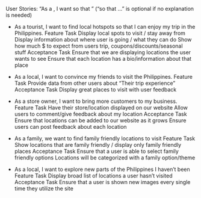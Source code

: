 User Stories: 
“As a <role>, I want <goal> so that <benefit>” (“so that …” is optional if no explanation is needed)

- As a tourist, I want to find local hotspots so that I can enjoy my trip in the Philippines.
Feature Task
  Display local spots to visit / stay away from
  Display information about where user is going / what they can do
  Show how much $ to expect from users trip, coupons/discounts/seasonal stuff
Acceptance Task
  Ensure that we are displaying locations the user wants to see 
  Ensure that each location has a bio/information about that place


- As a local, I want to convince my friends to visit the Philippines.
Feature Task
  Provide data from other users about “Their trip experience”
Acceptance Task
  Display great places to visit with user feedback


- As a store owner, I want to bring more customers to my business.
	Feature Task
  Have their store/location displayed on our website
  Allow users to comment/give feedback about my location
Acceptance Task
  Ensure that locations can be added to our website as it grows
  Ensure users can post feedback about each location


- As a family, we want to find family friendly locations to visit
	Feature Task
  Show locations that are family friendly / display only family friendly places
Acceptance Task
  Ensure that a user is able to select family friendly options
  Locations will be categorized with a family option/theme


- As a local, I want to explore new parts of the Philippines I haven’t been
Feature Task
  Display broad list of locations a user hasn’t visited
Acceptance Task
  Ensure that a user is shown new images every single time they utilize the site